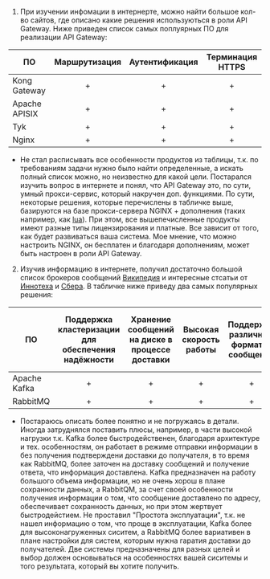1. При изучении инфомации в интернерте, можно найти большое кол-во сайтов, где описано какие решения используються в роли API Gateway. Ниже приведен список самых поплуярных ПО для реализации API Gateway:

| ПО | Маршрутизация | Аутентификация | Терминация HTTPS |
|---|:---:|:---:|:---:|
| Kong Gateway | + | + | + |
| Apache APISIX | + | + | + |
| Tyk | + | + | + |
| Nginx | + | + | + |

 * Не стал расписывать все особенности продуктов из таблицы, т.к. по требованиям задачи нужно было найти определенные, а искать полный список можно, но неизвестно для какой цели. Постарался изучить вопрос в интернете и понял, что API Gateway это, по сути, умный прокси-сервис, который накручен доп. функциями. По сути, некоторые решения, которые перечислены в табличке выше, базируются на базе прокси-сервера NGINX + дополнения (таких например, как [lua](https://github.com/openresty/lua-nginx-module#videos)). При этом, все вышепечисленные продукты имеют разные типы лицензирования и платные. Все зависит от того, как будет развиваться ваша система. Мое мнение, что можно настроить NGINX, он бесплатен и благодаря дополнениям, может быть настроен в роли API Gateway.

2. Изучив информацию  в интернете, получил достаточно большой список брокеров сообщений [Википедия](https://ru.wikipedia.org/wiki/Брокер_сообщений#:~:text=Список%20брокеров%20сообщений) и интересные стсатьи от [Иннотеха](https://habr.com/ru/companies/innotech/articles/698838/) и [Сбера](https://habr.com/ru/companies/sberbank/articles/669456/). В табличке ниже приведу два самых популярных решения:

| ПО | Поддержка кластеризации для обеспечения надёжности | Хранение сообщений на диске в процессе доставки | Высокая скорость работы | Поддержка различный форматов сообщений | Разделение прав доступа к различным потокам сообщений | Простота эксплуатации |
|---|:---:|:---:|:---:|:---:|:---:|:---:|
| Apache Kafka | + | + | + | + | + | ? |
| RabbitMQ | + | + | + | + | + | ? |

 * Постараюсь описать более понятно и не погружаясь в детали. Иногда затруднялся поставить плюсы, например, в части высокой нагрузки т.к. Kafka более быстродейственен, благодаря архитектуре и тех. особенностям, он работает в режиме отправки информации в без получения подтверждени доставки до получателя, в то время как RabbitMQ, более заточен на доставку сообщений и получение ответа, что информация доставлена. Kafka предназначен на работу большого объема информации, но не очень хорош в плане сохранности данных, а RabbitQM, за счет своей особенности получения информации о том, что сообщение доставлено по адресу, обеспечивает сохранность данных, но при этом жертвует быстродейстием. Не проставил "Простота эксплуатации", т.к. не нашел информацию  о том, что проще в эксплуатации, Kafka более для высоконагруженных сиситем, а RabbitMQ более вариативен в плане настройки для систем, которым нужна гаратия доставки до получателей. Две системы предназначены для разных целей и выбор должен основываться на особенностях вашей сиситемы и того результата, который вы хотите получить.
